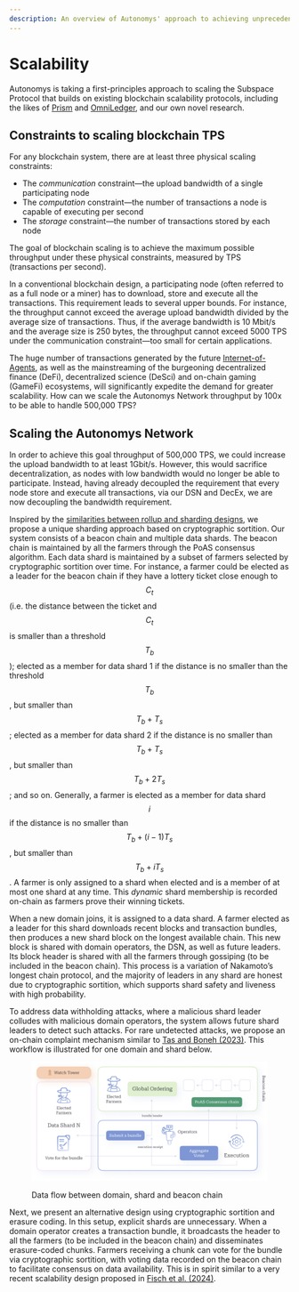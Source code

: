 ```yaml
---
description: An overview of Autonomys' approach to achieving unprecedented scale
---
```


# Scalability

Autonomys is taking a first-principles approach to scaling the Subspace Protocol that builds on existing blockchain scalability protocols, including the likes of [Prism](https://doi.org/10.1145/3319535.3363213) and [OmniLedger](https://eprint.iacr.org/2017/406.pdf), and our own novel research.

## Constraints to scaling blockchain TPS

For any blockchain system, there are at least three physical scaling constraints:

* The _communication_ constraint—the upload bandwidth of a single participating node
* The _computation_ constraint—the number of transactions a node is capable of executing per second
* The _storage_ constraint—the number of transactions stored by each node

The goal of blockchain scaling is to achieve the maximum possible throughput under these physical constraints, measured by TPS (transactions per second).

In a conventional blockchain design, a participating node (often referred to as a full node or a miner) has to download, store and execute all the transactions. This requirement leads to several upper bounds. For instance, the throughput cannot exceed the average upload bandwidth divided by the average size of transactions. Thus, if the average bandwidth is 10 Mbit/s and the average size is 250 bytes, the throughput cannot exceed 5000 TPS under the communication constraint—too small for certain applications.

The huge number of transactions generated by the future [Internet-of-Agents](https://davidecrapis.notion.site/The-Internet-of-Agents-23aa09799b9c4620a1a287926bcfd6af), as well as the mainstreaming of the burgeoning decentralized finance (DeFi), decentralized science (DeSci) and on-chain gaming (GameFi) ecosystems, will significantly expedite the demand for greater scalability. How can we scale the Autonomys Network throughput by 100x to be able to handle 500,000 TPS?

## Scaling the Autonomys Network

In order to achieve this goal throughput of 500,000 TPS, we could increase the upload bandwidth to at least 1Gbit/s. However, this would sacrifice decentralization, as nodes with low bandwidth would no longer be able to participate. Instead, having already decoupled the requirement that every node store and execute all transactions, via our DSN and DecEx, we are now decoupling the bandwidth requirement.

Inspired by the [similarities between rollup and sharding designs](https://vitalik.eth.limo/general/2024/05/23/l2exec.html), we propose a unique sharding approach based on cryptographic sortition. Our system consists of a beacon chain and multiple data shards. The beacon chain is maintained by all the farmers through the PoAS consensus algorithm. Each data shard is maintained by a subset of farmers selected by cryptographic sortition over time. For instance, a farmer could be elected as a leader for the beacon chain if they have a lottery ticket close enough to $$C_t$$ (i.e. the distance between the ticket and $$C_t$$ is smaller than a threshold $$T_b$$); elected as a member for data shard 1 if the distance is no smaller than the threshold $$T_b$$, but smaller than  $$T_b + T_s$$; elected as a member for data shard 2 if the distance is no smaller than $$T_b + T_s$$, but smaller than $$T_b + 2T_s$$; and so on. Generally, a farmer is elected as a member for data shard $$i$$ if the distance is no smaller than $$T_b + (i-1)T_s$$, but smaller than $$T_b + iT_s$$. A farmer is only assigned to a shard when elected and is a member of at most one shard at any time. This _dynamic_ shard membership is recorded on-chain as farmers prove their winning tickets.

When a new domain joins, it is assigned to a data shard. A farmer elected as a leader for this shard downloads recent blocks and transaction bundles, then produces a new shard block on the longest available chain. This new block is shared with domain operators, the DSN, as well as future leaders. Its block header is shared with all the farmers through gossiping (to be included in the beacon chain). This process is a variation of Nakamoto’s longest chain protocol, and the majority of leaders in any shard are honest due to cryptographic sortition, which supports shard safety and liveness with high probability.

To address data withholding attacks, where a malicious shard leader colludes with malicious domain operators, the system allows future shard leaders to detect such attacks. For rare undetected attacks, we propose an on-chain complaint mechanism similar to [Tas and Boneh (2023)](https://doi.org/10.48550/arXiv.2208.02999). This workflow is illustrated for one domain and shard below.

<figure><img src="../.gitbook/assets/Group 10123297 (2).jpg" alt=""><figcaption><p>Data flow between domain, shard and beacon chain</p></figcaption></figure>

Next, we present an alternative design using cryptographic sortition and erasure coding. In this setup, explicit shards are unnecessary. When a domain operator creates a transaction bundle, it broadcasts the header to all the farmers (to be included in the beacon chain) and disseminates erasure-coded chunks. Farmers receiving a chunk can vote for the bundle via cryptographic sortition, with voting data recorded on the beacon chain to facilitate consensus on data availability. This is in spirit similar to a very recent scalability design proposed in [Fisch et al. (2024)](https://eprint.iacr.org/2024/1299).
